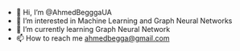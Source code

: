 - 👋 Hi, I’m @AhmedBegggaUA
- 👀 I’m interested in Machine Learning and Graph Neural Networks
- 🌱 I’m currently learning Graph Neural Network
- 📫 How to reach me ahmedbegga@gmail.com

<!---
AhmedBegggaUA/AhmedBegggaUA is a ✨ special ✨ repository because its `README.md` (this file) appears on your GitHub profile.
You can click the Preview link to take a look at your changes.- 💞️ I’m looking to collaborate on ...
--->
